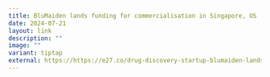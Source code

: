 ```yaml
---
title: BluMaiden lands funding for commercialisation in Singapore, US
date: 2024-07-21
layout: link
description: ""
image: ""
variant: tiptap
external: https://https://e27.co/drug-discovery-startup-blumaiden-lands-funding-for-commercialisation-in-singapore-us-20240722/
---
```

